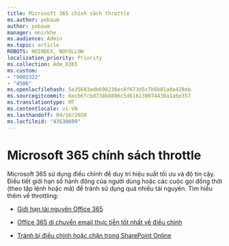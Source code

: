 ```yaml
---
title: Microsoft 365 chính sách throttle
ms.author: pebaum
author: pebaum
manager: mnirkhe
ms.audience: Admin
ms.topic: article
ROBOTS: NOINDEX, NOFOLLOW
localization_priority: Priority
ms.collection: Adm_O365
ms.custom:
- "9002322"
- "4506"
ms.openlocfilehash: 5e35683adb690236ec8f673d5c7b6b01a0a428eb
ms.sourcegitcommit: 6ecb6fcbd738b8896c5d616130074438a1a6e357
ms.translationtype: MT
ms.contentlocale: vi-VN
ms.lasthandoff: 04/16/2020
ms.locfileid: "43530609"
---
```

# <a name="microsoft-365-throttle-policies"></a>Microsoft 365 chính sách throttle

Microsoft 365 sử dụng điều chỉnh để duy trì hiệu suất tối ưu và độ tin cậy. Điều tiết giới hạn số hành động của người dùng hoặc các cuộc gọi đồng thời (theo tập lệnh hoặc mã) để tránh sử dụng quá nhiều tài nguyên. Tìm hiểu thêm về throttling:

- [Giới hạn tài nguyên Office 365](https://docs.microsoft.com/office365/Enterprise/office-365-resource-limits)

- [Office 365 di chuyển email thực tiễn tốt nhất về điều chỉnh](https://docs.microsoft.com/exchange/mailbox-migration/office-365-migration-best-practices#office-365-throttling)

- [Tránh bị điều chỉnh hoặc chặn trong SharePoint Online](https://docs.microsoft.com/sharepoint/dev/general-development/how-to-avoid-getting-throttled-or-blocked-in-sharepoint-online)

